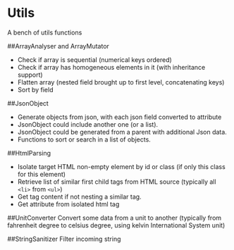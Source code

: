 # Utils
A bench of utils functions

##ArrayAnalyser and ArrayMutator
* Check if array is sequential (numerical keys ordered)
* Check if array has homogeneous elements in it (with inheritance support)
* Flatten array (nested field brought up to first level, concatenating keys)
* Sort by field

##JsonObject
* Generate objects from json, with each json field converted to attribute
* JsonObject could include another one (or a list).
* JsonObject could be generated from a parent with additional Json data.
* Functions to sort or search in a list of objects.

##HtmlParsing
* Isolate target HTML non-empty element by id or class
(if only this class for this element)
* Retrieve list of similar first child tags from HTML source
(typically all `<li>` from `<ul>`)
* Get tag content if not nesting a similar tag.
* Get attribute from isolated html tag

##UnitConverter
Convert some data from a unit to another
(typically from fahrenheit degree to celsius degree, using kelvin International System unit)

##StringSanitizer
Filter incoming string
